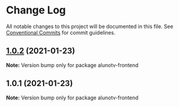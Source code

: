 # Change Log

All notable changes to this project will be documented in this file.
See [Conventional Commits](https://conventionalcommits.org) for commit guidelines.

## [1.0.2](https://github.com/id49/stream49/compare/alunotv-frontend@1.0.1...alunotv-frontend@1.0.2) (2021-01-23)

**Note:** Version bump only for package alunotv-frontend





## 1.0.1 (2021-01-23)

**Note:** Version bump only for package alunotv-frontend
